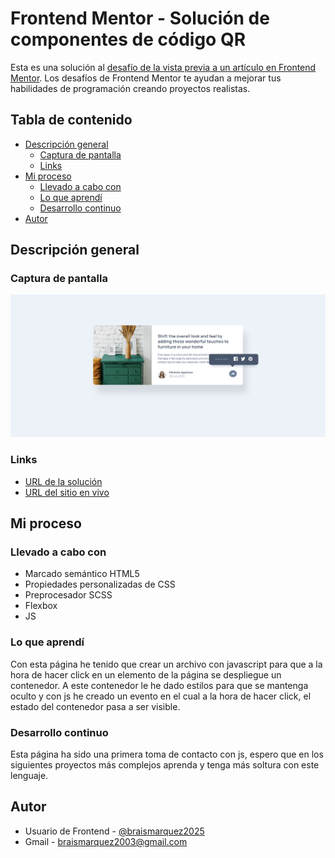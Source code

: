 # Frontend Mentor - Solución de componentes de código QR

Esta es una solución al [desafío de la vista previa a un artículo en Frontend Mentor](https://www.frontendmentor.io/challenges/article-preview-component-dYBN_pYFT). Los desafíos de Frontend Mentor te ayudan a mejorar tus habilidades de programación creando proyectos realistas.

## Tabla de contenido

- [Descripción general](#descripcion-general)
  - [Captura de pantalla](#captura-de-pantalla)
  - [Links](#links)
- [Mi proceso](#mi-proceso)
  - [Llevado a cabo con](#llevado-a-cabo-con)
  - [Lo que aprendí](#lo-que-aprendi)
  - [Desarrollo continuo](#desarrollo-continuo)
- [Autor](#autor)

## Descripción general

### Captura de pantalla
![](/images/Frontend-Mentor-Article-preview-component-04-25-2025_04_34_PM.png)


### Links
- [URL de la solución](https://www.frontendmentor.io/solutions/pagina-responsive-con-css-html-y-un-poco-de-js-DRNi0ZKOjs)
- [URL del sitio en vivo](https://braismarquez2025.github.io/article-preview-component/)


## Mi proceso

### Llevado a cabo con

- Marcado semántico HTML5
- Propiedades personalizadas de CSS
- Preprocesador SCSS
- Flexbox
- JS

### Lo que aprendí
Con esta página he tenido que crear un archivo con javascript para que a la hora de hacer click en un elemento de la página se despliegue un contenedor. A este contenedor le he dado estilos para que se mantenga oculto y con js he creado un evento en el cual a la hora de hacer click, el estado del contenedor pasa a ser visible. 

### Desarrollo continuo
Esta página ha sido una primera toma de contacto con js, espero que en los siguientes proyectos más complejos aprenda y tenga más soltura con este lenguaje.

## Autor 
- Usuario de Frontend - [@braismarquez2025](https://www.frontendmentor.io/profile/braismarquez2025)
- Gmail - braismarquez2003@gmail.com


